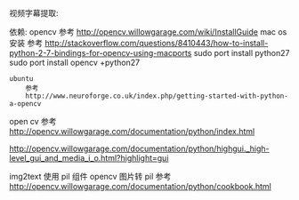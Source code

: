 视频字幕提取:

	


依赖:
	opencv
	参考 http://opencv.willowgarage.com/wiki/InstallGuide
	mac os 安装
		参考 http://stackoverflow.com/questions/8410443/how-to-install-python-2-7-bindings-for-opencv-using-macports
		sudo port install python27
		sudo port install opencv +python27


	ubuntu	
		参考
		http://www.neuroforge.co.uk/index.php/getting-started-with-python-a-opencv

open cv 参考
http://opencv.willowgarage.com/documentation/python/index.html

http://opencv.willowgarage.com/documentation/python/highgui._high-level_gui_and_media_i_o.html?highlight=gui


img2text 使用
pil 组件
opencv 图片转 pil 参考
http://opencv.willowgarage.com/documentation/python/cookbook.html
